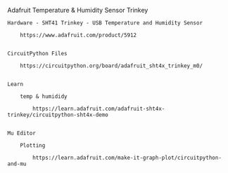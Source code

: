 
Adafruit Temperature & Humidity Sensor Trinkey

    Hardware - SHT41 Trinkey - USB Temperature and Humidity Sensor

        https://www.adafruit.com/product/5912


    CircuitPython Files

        https://circuitpython.org/board/adafruit_sht4x_trinkey_m0/


    Learn

        temp & humididy

            https://learn.adafruit.com/adafruit-sht4x-trinkey/circuitpython-sht4x-demo


    Mu Editor

        Plotting

            https://learn.adafruit.com/make-it-graph-plot/circuitpython-and-mu